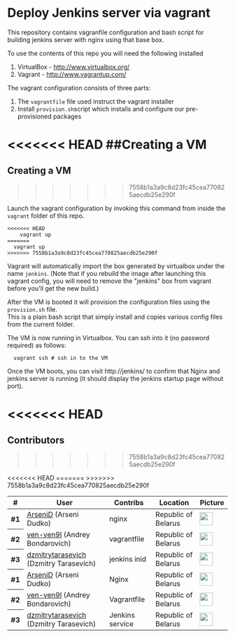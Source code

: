 Deploy Jenkins server via vagrant
===

This repository contains vagranfile configuration and bash script for building jenkins server with nginx using that base box.

To use the contents of this repo you will need the following installed

 1. VirtualBox - http://www.virtualbox.org/
 2. Vagrant - http://www.vagrantup.com/


The vagrant configuration consists of three parts:
 
1. The `vagrantfile` file used instruct the vagrant installer
2. Install `provision.sh`script  which installs and configure our pre-provisioned packages


<<<<<<< HEAD
##Creating a VM
=======
## Creating a VM
>>>>>>> 7558b1a3a9c8d23fc45cea770825aecdb25e290f

Launch the vagrant configuration by invoking this command from inside the `vagrant` folder of this repo.

```
<<<<<<< HEAD
	vagrant up
=======
  vagrant up
>>>>>>> 7558b1a3a9c8d23fc45cea770825aecdb25e290f
```

Vagrant will automatically import the box generated by virtualbox under the name `jenkins`. (Note that if you rebuild the image after launching this vagrant config,
you will need to remove the "jenkins" box from vagrant before you'll get the new build.) 

After the VM is booted it will provision the configuration files using the `provision.sh` file.  
This is a plain bash script that simply install and copies various config files from the current folder.

The VM is now running in Virtualbox. You can ssh into it (no password required)
as follows: 

```
  vagrant ssh # ssh in to the VM
```

Once the VM boots, you can visit http://jenkins/ to confirm that Nginx and jenkins server is running (it should display the jenkins startup page without port).

<<<<<<< HEAD
=======
## Contributors

>>>>>>> 7558b1a3a9c8d23fc45cea770825aecdb25e290f
<table cellspacing="0"><thead>
<th scope="col">#</th>
<th scope="col">User</th>
<th scope="col">Contribs</th>
<!-- Language currently disabled: GitHub returns 'Shell' for most users <th scope="col">Language</th> -->
<th scope="col">Location</th>
<th scope="col" width="30">Picture</th>
</thead><tbody>
<<<<<<< HEAD
<tr><th scope="row">#1</th><td><a href="https://github.com/ArseniD">ArseniD</a> (Arseni Dudko)</td><td>nginx</td><!-- <td>Python</td> --><td>Republic of Belarus</td><td><img width="30" height="30" src="https://avatars.githubusercontent.com/u/15673522?v=3"></td></tr>
<tr><th scope="row">#2</th><td><a href="https://github.com/ven-ven9l">ven-ven9l</a> (Andrey Bondarovich)</td><td>vagrantfile</td><!-- <td>Shell</td> --><td>Republic of Belarus</td><td><img width="30" height="30" src="https://avatars.githubusercontent.com/u/32544150?v=3"></td></tr>
<tr><th scope="row">#3</th><td><a href="https://github.com/dzmitrytarasevich">dzmitrytarasevich</a> (Dzmitry Tarasevich)</td><td>jenkins inid</td><!-- <td>Shell</td> --><td>Republic of Belarus</td>  <td><img width="30" height="30" src="https://avatars.githubusercontent.com/u/32546999?v=3"></td></tr>
=======
<tr><th scope="row">#1</th><td><a href="https://github.com/ArseniD">ArseniD</a> (Arseni Dudko)</td><td>Nginx</td><!-- <td>Python</td> --><td>Republic of Belarus</td><td><img width="30" height="30" src="https://avatars.githubusercontent.com/u/15673522?v=3"></td></tr>
<tr><th scope="row">#2</th><td><a href="https://github.com/ven-ven9l">ven-ven9l</a> (Andrey Bondarovich)</td><td>Vagrantfile</td><!-- <td>Shell</td> --><td>Republic of Belarus</td><td><img width="30" height="30" src="https://avatars.githubusercontent.com/u/32544150?v=3"></td></tr>
<tr><th scope="row">#3</th><td><a href="https://github.com/dzmitrytarasevich">dzmitrytarasevich</a> (Dzmitry Tarasevich)</td><td>Jenkins service</td><!-- <td>Shell</td> --><td>Republic of Belarus</td>  <td><img width="30" height="30" src="https://avatars.githubusercontent.com/u/32546999?v=3"></td></tr>
>>>>>>> 7558b1a3a9c8d23fc45cea770825aecdb25e290f
</tbody></table>






